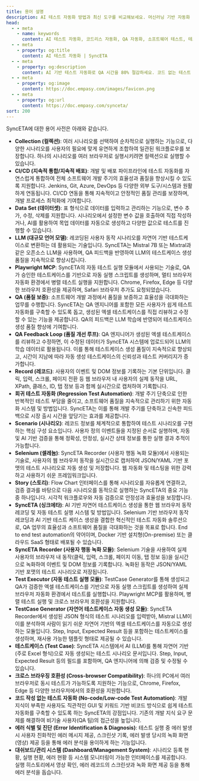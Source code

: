 ```yaml
---
title: 용어 설명
description: AI 테스트 자동화 방법과 최신 도구를 비교해보세요. 머신러닝 기반 자동화 테스트로 QA 효율성을 높이는 방법을 알아봅니다.
head:
  - - meta
    - name: keywords
      content: AI 테스트 자동화, 코드리스 자동화, QA 자동화, 소프트웨어 테스트, 테스트 시나리오 생성, 코드리스 테스트, 자연어 테스트, 테스트 자동화 도구, 테스트 자동화 플랫폼, 테스트 효율화, Playwright , Selenium , QAOps, TestOps, Shift-Left 테스트, Shift‑Right 테스트
  - - meta
    - property: og:title
      content: AI 테스트 자동화 | SyncETA
  - - meta
    - property: og:description
      content: AI 기반 테스트 자동화로 QA 시간을 80% 절감하세요. 코드 없는 테스트 생성, 자연어 시나리오 작성, 다양한 플랫폼 지원으로 QA의 새로운 기준을 제시합니다.
  - - meta
    - property: og:image
      content: https://doc.empasy.com/images/favicon.png
  - - meta
    - property: og:url
      content: https://doc.empasy.com/synceta/
sort: 200
---
```


SyncETA에 대한 용어 사전은 아래와 같습니다.

- **Collection (컬렉션)**: 여러 시나리오를 선택하여 순차적으로 실행하는 기능으로, 다양한 시나리오를 사용자의 필요에 맞게 유연하게 조합하여 일관된 워크플로우를 보장합니다. 하나의 시나리오를 여러 브라우저로 실행시키려면 컬렉션으로 실행할 수 있습니다.
- **CI/CD (지속적 통합/지속적 배포)**: 개발 및 배포 파이프라인에 테스트 자동화를 자연스럽게 통합하여 전체 소프트웨어 개발 주기의 효율성과 품질을 향상시킬 수 있도록 지원합니다. Jenkins, Git, Azure, DevOps 등 다양한 외부 도구/시스템과 원활하게 연동됩니다. CI/CD 연동을 통해 지속적이고 안정적인 품질 관리를 보장하며, 개발 프로세스 최적화에 기여합니다.
- **Data Set (데이터셋)**: 표 형식으로 데이터를 입력하고 관리하는 기능으로, 변수 추가, 수정, 삭제를 지원합니다. 시나리오에서 설정한 변수 값을 호출하여 직접 작성하거나, AI를 활용하여 목업 데이터를 자동으로 생성하고 다양한 값으로 테스트를 진행할 수 있습니다.
- **LLM (대규모 언어 모델)**: 레코딩된 사용자 동작 시나리오를 자연어 기반 테스트케이스로 변환하는 데 활용되는 기술입니다. SyncETA는 Mistral 7B 또는 Mixtral과 같은 오픈소스 LLM을 사용하며, QA 피드백을 반영하여 LLM의 테스트케이스 생성 품질을 지속적으로 향상시킵니다.
- **Playwright MCP**: SyncETA의 자동 테스트 실행 모듈에서 사용되는 기술로, QA가 승인한 테스트케이스를 기반으로 자동 실행 스크립트를 생성하며, 멀티 브라우저 자동화 환경에서 병렬 테스트 실행을 지원합니다. Chrome, Firefox, Edge 등 다양한 브라우저 호환성을 제공하며, Safari 브라우저 추가도 요청되었습니다.
- **QA (품질 보증)**: 소프트웨어 개발 과정에서 품질을 보증하고 효율성을 극대화하는 업무를 수행합니다. SyncETA는 QA 엔지니어를 포함한 모든 사용자가 쉽게 테스트 자동화를 구축할 수 있도록 돕고, 생성된 엑셀 테스트케이스를 직접 리뷰하고 수정할 수 있는 기능을 제공합니다. QA의 피드백은 LLM 학습에 반영되어 테스트케이스 생성 품질 향상에 기여합니다.
- **QA Feedback Loop (품질 개선 루프)**: QA 엔지니어가 생성된 엑셀 테스트케이스를 리뷰하고 수정하면, 이 수정된 데이터가 SyncETA 시스템에 업로드되어 LLM의 학습 데이터로 활용됩니다. 이를 통해 테스트케이스 생성 품질이 지속적으로 향상되고, 시간이 지남에 따라 자동 생성 테스트케이스의 신뢰성과 테스트 커버리지가 증가합니다.
- **Record (레코드)**: 사용자의 이벤트 및 DOM 정보를 기록하는 기본 단위입니다. 클릭, 입력, 스크롤, 페이지 전환 등 웹 브라우저 내 사용자의 실제 동작을 URL, XPath, 클래스, ID, 탭 정보 등과 함께 실시간으로 캡처하여 기록합니다.
- **회귀 테스트 자동화 (Regression Test Automation)**: 개발 주기 단축으로 인한 반복적인 테스트 부담을 줄이고, 소프트웨어 품질을 지속적으로 관리하기 위한 자동화 시스템 및 방법입니다. SyncETA는 이를 통해 개발 주기를 단축하고 신속한 피드백으로 시장 출시 시간을 앞당기는 효과를 제공합니다.
- **Scenario (시나리오)**: 레코드 정보를 체계적으로 통합하여 테스트 시나리오를 구현하는 핵심 구성 요소입니다. 사용자 정의 이벤트들을 지정된 순서로 실행하며, 자동 및 AI 기반 검증을 통해 정확성, 안정성, 실시간 상태 정보를 통한 실행 결과 추적이 가능합니다.
- **Selenium (셀레늄)**: SyncETA Recorder (사용자 행동 녹화 모듈)에서 사용되는 기술로, 사용자의 웹 브라우저 동작을 실시간으로 캡처하여 JSON/YAML 기반 포맷의 테스트 시나리오로 자동 생성 및 저장합니다. 웹 자동화 및 테스팅을 위한 강력하고 사용하기 쉬운 프레임워크입니다.
- **Story (스토리)**: Flow Chart 인터페이스를 통해 시나리오를 자유롭게 연결하고, 검증 결과를 바탕으로 다음 시나리오를 동적으로 실행하는 SyncETA의 중요 기능 중 하나입니다. 시각적 워크플로우와 자동 검증으로 안정성과 효율성을 보장합니다.
- **SyncETA (싱크에타)**: AI 기반 자연어 테스트케이스 생성을 통한 웹 브라우저 동작 레코딩 및 자동 테스트 실행 시스템 및 방법입니다. Selenium 기반 브라우저 동작 레코딩과 AI 기반 테스트 케이스 생성을 결합한 혁신적인 테스트 자동화 솔루션으로, QA 업무의 효율성과 소프트웨어 품질을 극대화하는 것을 목표로 합니다. End to end test automation의 약어이며, Docker 기반 설치형(On-premise) 또는 클라우드 SaaS 형태로 배포될 수 있습니다.
- **SyncETA Recorder (사용자 행동 녹화 모듈)**: Selenium 기술을 사용하여 실제 사용자의 브라우저 내 동작(클릭, 입력, 스크롤, 페이지 이동, 탭 정보 등)을 실시간으로 녹화하여 이벤트 및 DOM 정보를 기록합니다. 녹화된 동작은 JSON/YAML 기반 포맷의 테스트 시나리오로 저장됩니다.
- **Test Executor (자동 테스트 실행 모듈)**: TestCase Generator를 통해 생성되고 QA가 검증한 엑셀 테스트케이스를 기반으로 자동 실행 스크립트를 생성하여 실제 브라우저 자동화 환경에서 테스트를 실행합니다. Playwright MCP를 활용하며, 병렬 테스트 실행 및 크로스 브라우저 호환성을 지원합니다.
- **TestCase Generator (자연어 테스트케이스 자동 생성 모듈)**: SyncETA Recorder에서 생성된 JSON 형식의 테스트 시나리오를 입력받아, Mistral LLM이 이를 분석하여 사람이 읽기 쉬운 자연어 기반의 엑셀 테스트케이스를 자동으로 생성하는 모듈입니다. Step, Input, Expected Result 등을 포함하는 테스트케이스를 생성하며, 재사용 가능한 템플릿 형태로 제공될 수 있습니다.
- **테스트케이스 (Test Case)**: SyncETA 시스템에서 AI (LLM)를 통해 자연어 기반(주로 Excel 형식)으로 자동 생성되는 테스트 시나리오 문서입니다. Step, Input, Expected Result 등의 필드를 포함하며, QA 엔지니어에 의해 검증 및 수정될 수 있습니다.
- **크로스 브라우징 호환성 (Cross-browser Compatibility)**: 하나의 PC에서 여러 브라우저로 동시 테스트가 가능하도록 지원하는 기능으로, Chrome, Firefox, Edge 등 다양한 브라우저에서의 호환성을 지원합니다.
- **코드 작성 없는 테스트 자동화 (No-code/Low-code Test Automation)**: 개발 지식이 부족한 사용자도 직관적인 GUI 및 키워드 기반 비코드 방식으로 쉽게 테스트 자동화를 구축할 수 있도록 하는 SyncETA의 강점입니다. 기존의 개발 지식 요구 문제를 해결하여 비기술 사용자(QA 팀)의 접근성을 높입니다.
- **에러 식별 및 진단 (Error Identification & Diagnosis)**: 테스트 실행 중 에러 발생 시 사용자 친화적인 에러 메시지 제공, 스크린샷 기록, 에러 발생 당시의 녹화 화면(영상) 제공 등을 통해 에러 분석을 용이하게 하는 기능입니다.
- **대쉬보드/관리 시스템 (Dashboard/Management System)**: 시나리오 등록 현황, 실행 현황, 에러 현황 등 시스템 모니터링이 가능한 인터페이스를 제공합니다. 실행 히스토리에서 영상 확인, 에러 레코드의 스크린샷과 녹화 화면 제공 등을 통해 에러 분석을 돕습니다.
